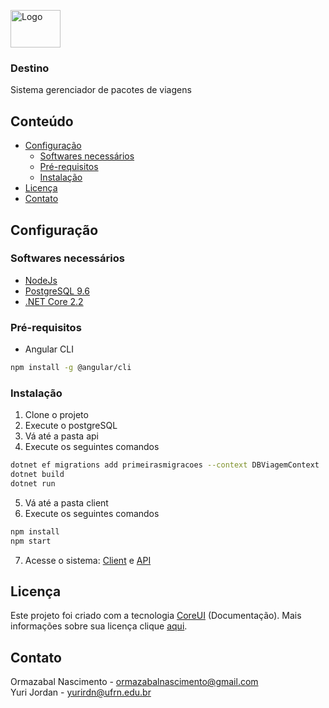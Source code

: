 <p>
<img src="https://colorlib.com/preview/theme/destino/images/logo.png" alt="Logo" width="80" height="60">
  <h3>Destino</h3>
  <p>
    Sistema gerenciador de pacotes de viagens
  </p>
 </p>
 
## Conteúdo

* [Configuração](#configuração)
  * [Softwares necessários](#softwares-necessários)
  * [Pré-requisitos](#pré-requisitos)
  * [Instalação](#instalação)
* [Licença](#licença)
* [Contato](#contato)

## Configuração
### Softwares necessários
* [NodeJs](https://nodejs.org/en/download/)
* [PostgreSQL 9.6](https://www.postgresql.org/download/)
* [.NET Core 2.2](https://dotnet.microsoft.com/download/dotnet-core)

### Pré-requisitos

* Angular CLI
```sh
npm install -g @angular/cli
```

### Instalação

1. Clone o projeto
2. Execute o postgreSQL
3. Vá até a pasta api
4. Execute os seguintes comandos
```sh
dotnet ef migrations add primeirasmigracoes --context DBViagemContext
dotnet build
dotnet run
```
5. Vá até a pasta client
6. Execute os seguintes comandos
```sh
npm install
npm start
```
7. Acesse o sistema: [Client](http://localhost:4200) e [API](http://localhost:5000)

## Licença

Este projeto foi criado com a tecnologia [CoreUI](https://coreui.io/angular/) (Documentação). Mais informações sobre sua licença clique [aqui](https://github.com/coreui/coreui-free-angular-admin-template/blob/master/LICENSE).

## Contato

Ormazabal Nascimento - ormazabalnascimento@gmail.com <br>
Yuri Jordan - yurirdn@ufrn.edu.br
